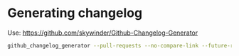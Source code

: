 # Generating changelog

Use: https://github.com/skywinder/Github-Changelog-Generator

```bash
github_changelog_generator --pull-requests --no-compare-link --future-release=RELEASE_NR -t GITHUB-TOKEN
```
